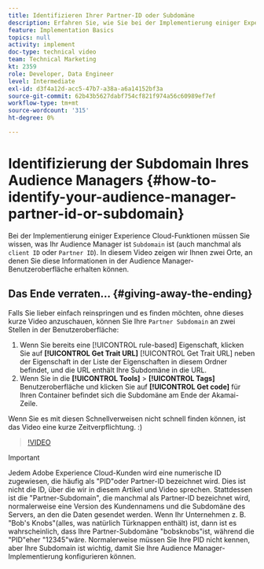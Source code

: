 ```yaml
---
title: Identifizieren Ihrer Partner-ID oder Subdomäne
description: Erfahren Sie, wie Sie bei der Implementierung einiger Experience Cloud-Funktionen Ihre Partner-ID oder -Subdomäne identifizieren und an zwei Stellen diese ID in der Audience Manager-Benutzeroberfläche abrufen können.
feature: Implementation Basics
topics: null
activity: implement
doc-type: technical video
team: Technical Marketing
kt: 2359
role: Developer, Data Engineer
level: Intermediate
exl-id: d3f4a12d-acc5-47b7-a38a-a6a14152bf3a
source-git-commit: 62b43b5627dabf754cf821f974a56c60989ef7ef
workflow-type: tm+mt
source-wordcount: '315'
ht-degree: 0%

---
```


# Identifizierung der Subdomain Ihres Audience Managers {#how-to-identify-your-audience-manager-partner-id-or-subdomain}

Bei der Implementierung einiger Experience Cloud-Funktionen müssen Sie wissen, was Ihr Audience Manager ist `Subdomain` ist (auch manchmal als `client ID` oder `Partner ID`). In diesem Video zeigen wir Ihnen zwei Orte, an denen Sie diese Informationen in der Audience Manager-Benutzeroberfläche erhalten können.

## Das Ende verraten... {#giving-away-the-ending}

Falls Sie lieber einfach reinspringen und es finden möchten, ohne dieses kurze Video anzuschauen, können Sie Ihre `Partner Subdomain` an zwei Stellen in der Benutzeroberfläche:

1. Wenn Sie bereits eine [!UICONTROL rule-based] Eigenschaft, klicken Sie auf **[!UICONTROL Get Trait URL]**
   [!UICONTROL Get Trait URL] neben der Eigenschaft in der Liste der Eigenschaften in diesem Ordner befindet, und die URL enthält Ihre Subdomäne in die URL.
1. Wenn Sie in die **[!UICONTROL Tools]** > **[!UICONTROL Tags]** Benutzeroberfläche und klicken Sie auf **[!UICONTROL Get code]** für Ihren Container befindet sich die Subdomäne am Ende der Akamai-Zeile.

Wenn Sie es mit diesen Schnellverweisen nicht schnell finden können, ist das Video eine kurze Zeitverpflichtung. :)

>[!VIDEO](https://video.tv.adobe.com/v/25922/?quality=12)

>[!IMPORTANT]
>
>Jedem Adobe Experience Cloud-Kunden wird eine numerische ID zugewiesen, die häufig als &quot;PID&quot;oder Partner-ID bezeichnet wird. Dies ist nicht die ID, über die wir in diesem Artikel und Video sprechen. Stattdessen ist die &quot;Partner-Subdomain&quot;, die manchmal als Partner-ID bezeichnet wird, normalerweise eine Version des Kundennamens und die Subdomäne des Servers, an den die Daten gesendet werden. Wenn Ihr Unternehmen z. B. &quot;Bob&#39;s Knobs&quot;(alles, was natürlich Türknappen enthält) ist, dann ist es wahrscheinlich, dass Ihre Partner-Subdomäne &quot;bobsknobs&quot;ist, während die &quot;PID&quot;eher &quot;12345&quot;wäre. Normalerweise müssen Sie Ihre PID nicht kennen, aber Ihre Subdomain ist wichtig, damit Sie Ihre Audience Manager-Implementierung konfigurieren können.
